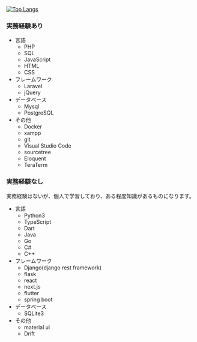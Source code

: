 [![Top Langs](https://github-readme-stats.vercel.app/api/top-langs/?username=mo-ri-regen&theme=vue-dark&show_icons=true&layout=compact)](https://github.com/mo-ri-regen/github-readme-stats)

### 実務経験あり
- 言語
  - PHP
  - SQL
  - JavaScript
  - HTML
  - CSS
- フレームワーク
  - Laravel
  - jQuery
- データベース
  - Mysql
  - PostgreSQL
- その他
  - Docker
  - xampp
  - git
  - Visual Studio Code
  - sourcetree
  - Eloquent
  - TeraTerm

### 実務経験なし
実務経験はないが、個人で学習しており、ある程度知識があるものになります。
- 言語
  - Python3
  - TypeScript
  - Dart
  - Java
  - Go
  - C#
  - C++
- フレームワーク
  - Django(django rest framework)
  - flask
  - react
  - next.js
  - flutter
  - spring boot
- データベース
  - SQLite3
- その他
  - material ui
  - Drift
